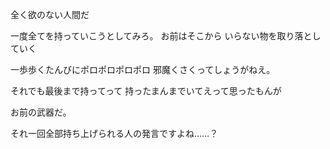 全く欲のない人間だ


一度全てを持っていこうとしてみろ。
お前はそこから
いらない物を取り落としていく

一歩歩くたんびにポロポロポロポロ
邪魔くさくってしょうがねえ。

それでも最後まで持ってって
持ったまんまでいてえって思ったもんが

お前の武器だ。


それ一回全部持ち上げられる人の発言ですよね……？